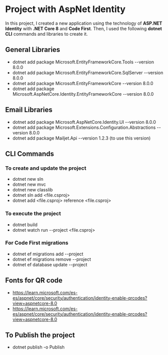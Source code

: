 # Project with AspNet Identity

In this project, I created a new application using the technology of **ASP.NET Identity** with **.NET Core 8** and **Code First**. Then, I used the following **dotnet CLI** commands and libraries to create it.

## General Libraries

- dotnet add package Microsoft.EntityFrameworkCore.Tools --version 8.0.0
- dotnet add package Microsoft.EntityFrameworkCore.SqlServer --version 8.0.0
- dotnet add package Microsoft.EntityFrameworkCore --version 8.0.0
- dotnet add package Microsoft.AspNetCore.Identity.EntityFrameworkCore --version 8.0.0

## Email Libraries

- dotnet add package Microsoft.AspNetCore.Identity.UI --version 8.0.0
- dotnet add package Microsoft.Extensions.Configuration.Abstractions --version 8.0.0
- dotnet add package Mailjet.Api --version 1.2.3 (to use this version)

## CLI Commands

### To create and update the project

- dotnet new sln
- dotnet new mvc
- dotnet new classlib
- dotnet sln add <file.csproj>
- dotnet add <file.csproj> reference <file.csproj>

### To execute the project

- dotnet build
- dotnet watch run --project <file.csproj>

### For Code First migrations

- dotnet ef migrations add <name-new-migration> --project <path-name-project>
- dotnet ef migrations remove --project <path-name-project>
- dotnet ef database update --project <path-name-project>

## Fonts for QR code

- https://learn.microsoft.com/es-es/aspnet/core/security/authentication/identity-enable-qrcodes?view=aspnetcore-8.0
- https://learn.microsoft.com/es-es/aspnet/core/security/authentication/identity-enable-qrcodes?view=aspnetcore-8.0

## To Publish the project

- dotnet publish -o Publish
